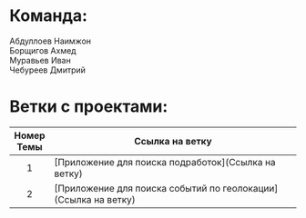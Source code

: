 # Команда:
Абдуллоев Наимжон<br>
Борщигов Ахмед<br>
Муравьев Иван<br>
Чебуреев Дмитрий

# Ветки с проектами:
| Номер<br>Темы | Ссылка на ветку |
|:---:|---|
| 1 | [Приложение для поиска подработок](Ссылка на ветку) |
| 2 | [Приложение для поиска событий по геолокации](Ссылка на ветку) |
